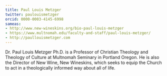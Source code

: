 ```yaml
---
title: Paul Louis Metzger
twitter: paulouismetzger
orcid: 0000-0003-4145-6998 
sameas: 
- http://www.new-wineskins.org/bio-paul-louis-metzger
- https://www.multnomah.edu/faculty-and-staff/paul-louis-metzger/
- http://paullouismetzger.com
---
```

Dr. Paul Louis Metzger Ph.D. is a Professor of Christian Theology and Theology of Culture at Multnomah Seminary in Portland Oregon. He is also the Director of New Wine, New Wineskins, which seeks to equip the Church to act in a theologically informed way about all of life.
